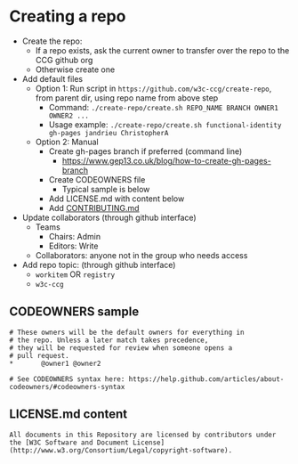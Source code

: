 
# Creating a repo

- Create the repo:
    - If a repo exists, ask the current owner to transfer over the repo to the CCG github org
    - Otherwise create one
- Add default files
  - Option 1: Run script in `https://github.com/w3c-ccg/create-repo`, from parent dir, using repo name from above step
    - Command: `./create-repo/create.sh REPO_NAME BRANCH OWNER1 OWNER2 ...`
    - Usage example: `./create-repo/create.sh functional-identity gh-pages jandrieu ChristopherA`
  - Option 2: Manual
    - Create gh-pages branch if preferred (command line)
      - https://www.gep13.co.uk/blog/how-to-create-gh-pages-branch
    - Create CODEOWNERS file
      - Typical sample is below
    - Add LICENSE.md with content below
    - Add [CONTRIBUTING.md](CONTRIBUTING.md)
- Update collaborators (through github interface)
  - Teams
    - Chairs: Admin
    - Editors: Write
  - Collaborators: anyone not in the group who needs access
- Add repo topic: (through github interface)
  - `workitem` OR `registry`
  - `w3c-ccg`


## CODEOWNERS sample
```
# These owners will be the default owners for everything in
# the repo. Unless a later match takes precedence,
# they will be requested for review when someone opens a 
# pull request.
*       @owner1 @owner2

# See CODEOWNERS syntax here: https://help.github.com/articles/about-codeowners/#codeowners-syntax
```

## LICENSE.md content
```
All documents in this Repository are licensed by contributors under the [W3C Software and Document License](http://www.w3.org/Consortium/Legal/copyright-software).
```
